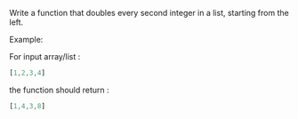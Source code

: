 Write a function that doubles every second integer in a list, starting from the left.

Example:

For input array/list :

```javascript
[1,2,3,4]
```

the function should return :

```javascript
[1,4,3,8]
```